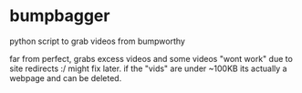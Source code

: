 # bumpbagger
python script to grab videos from bumpworthy


far from perfect, grabs excess videos and some videos "wont work" due to site redirects :/
might fix later. if the "vids" are under ~100KB its actually a webpage and can be deleted.
